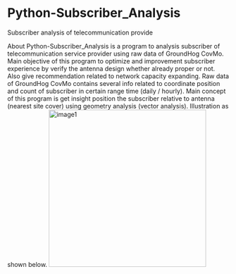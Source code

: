 # Python-Subscriber_Analysis
Subscriber analysis of telecommunication provide

About
Python-Subscriber_Analysis is a program to analysis subscriber of telecommunication service provider using raw data of GroundHog CovMo. Main objective of this program to optimize and improvement subscriber experience by verify the antenna design whether already proper or not. Also give recommendation related to network capacity expanding. Raw data of GroundHog CovMo contains several info related to coordinate position and count of subscriber in certain range time (daily / hourly). Main concept of this program is get insight position the subscriber relative to antenna (nearest site cover) using geometry analysis (vector analysis). Illustration as shown below.
<img width="357" alt="image1" src="https://user-images.githubusercontent.com/97805726/180597700-d5252fa1-80a1-40c5-8363-758371bf9cd8.png">
